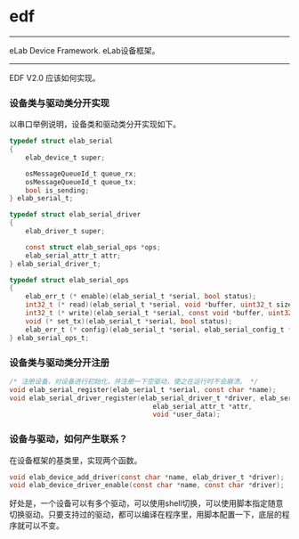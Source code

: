 # edf
-----
eLab Device Framework. eLab设备框架。

-----
EDF V2.0 应该如何实现。

### 设备类与驱动类分开实现
以串口举例说明，设备类和驱动类分开实现如下。

``` C
typedef struct elab_serial
{
    elab_device_t super;

    osMessageQueueId_t queue_rx;
    osMessageQueueId_t queue_tx;
    bool is_sending;
} elab_serial_t;

typedef struct elab_serial_driver
{
    elab_driver_t super;

    const struct elab_serial_ops *ops;
    elab_serial_attr_t attr;
} elab_serial_driver_t;

typedef struct elab_serial_ops
{
    elab_err_t (* enable)(elab_serial_t *serial, bool status);
    int32_t (* read)(elab_serial_t *serial, void *buffer, uint32_t size);
    int32_t (* write)(elab_serial_t *serial, const void *buffer, uint32_t size);
    void (* set_tx)(elab_serial_t *serial, bool status);
    elab_err_t (* config)(elab_serial_t *serial, elab_serial_config_t *config);
} elab_serial_ops_t;
```

### 设备类与驱动类分开注册


``` C
/* 注册设备，对设备进行初始化，并注册一下空驱动，使之在运行时不会崩溃。 */
void elab_serial_register(elab_serial_t *serial, const char *name);
void elab_serial_driver_register(elab_serial_driver_t *driver, elab_serial_ops_t *ops,
                                    elab_serial_attr_t *attr,
                                    void *user_data);
```

### 设备与驱动，如何产生联系？

在设备框架的基类里，实现两个函数。

``` C
void elab_device_add_driver(const char *name, elab_driver_t *driver);
void elab_device_driver_enable(const char *name, const char *driver);
```

好处是，一个设备可以有多个驱动，可以使用shell切换，可以使用脚本指定随意切换驱动。只要支持过的驱动，都可以编译在程序里，用脚本配置一下，底层的程序就可以不变。

